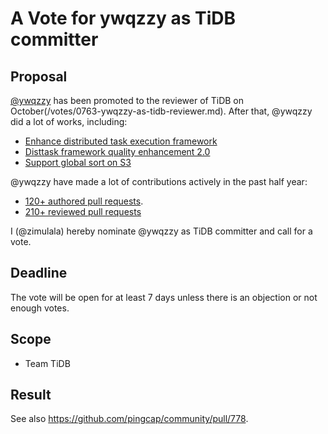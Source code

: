 # A Vote for ywqzzy as TiDB committer

## Proposal

[@ywqzzy](https://github.com/ywqzzy) has been promoted to the reviewer of TiDB on October(/votes/0763-ywqzzy-as-tidb-reviewer.md).
After that, @ywqzzy did a lot of works, including:
- [Enhance distributed task execution framework](https://github.com/pingcap/tidb/issues/46258)
- [Disttask framework quality enhancement 2.0](https://github.com/pingcap/tidb/issues/48795)
- [Support global sort on S3](https://github.com/pingcap/tidb/issues/45719)

@ywqzzy have made a lot of contributions actively in the past half year:

* [120+ authored pull requests](https://github.com/pingcap/tidb/pulls?q=is%3Apr+author%3Aywqzzy).
* [210+ reviewed pull requests](https://github.com/pingcap/tidb/pulls?q=is%3Apr+reviewed-by%3Aywqzzy)

I (@zimulala) hereby nominate @ywqzzy as TiDB committer and call for a vote.

## Deadline

The vote will be open for at least 7 days unless there is an objection or not enough votes.

## Scope

* Team TiDB

## Result

See also https://github.com/pingcap/community/pull/778.